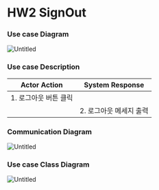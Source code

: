 # HW2 SignOut

### Use case Diagram

![Untitled](https://user-images.githubusercontent.com/58579386/168734935-5d9492eb-8adf-492c-9dc2-e98d585973a7.png)

### Use case Description

| Actor Action | System Response |
| --- | --- |
| 1. 로그아웃 버튼 클릭 |  |
|  | 2. 로그아웃 메세지 출력 |

### Communication Diagram

![Untitled](https://user-images.githubusercontent.com/58579386/169003838-43d7ce24-1a16-4fe4-b5c9-fb71d7f0c51b.png)

### Use case Class Diagram

![Untitled](https://user-images.githubusercontent.com/58579386/169003857-888b8c66-eafd-4f8c-ac1e-14f8bf43fceb.png)
